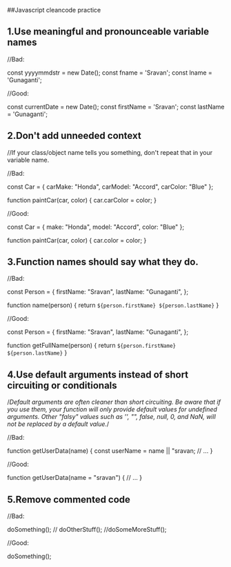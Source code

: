 ##Javascript cleancode practice

## 1.Use meaningful and pronounceable variable names

//Bad:

const yyyymmdstr = new Date();
const fname = 'Sravan';
const lname = 'Gunaganti';

//Good:

const currentDate = new Date();
const firstName = 'Sravan';
const lastName = 'Gunaganti';




## 2.Don't add unneeded context

//If your class/object name tells you something, don't repeat that in your variable name.

//Bad:

const Car = {
  carMake: "Honda",
  carModel: "Accord",
  carColor: "Blue"
};

function paintCar(car, color) {
  car.carColor = color;
}

//Good:

const Car = {
  make: "Honda",
  model: "Accord",
  color: "Blue"
};

function paintCar(car, color) {
  car.color = color;
}



## 3.Function names should say what they do.

//Bad:

const Person = {
    firstName: "Sravan",
    lastName: "Gunaganti",
  };
  
function name(person) {
  return `${person.firstName} ${person.lastName}`
}

//Good:

const Person = {
  firstName: "Sravan",
  lastName: "Gunaganti",
};

function getFullName(person) {
  return `${person.firstName} ${person.lastName}`
}




## 4.Use default arguments instead of short circuiting or conditionals

/*Default arguments are often cleaner than short circuiting. Be aware that if you use them, your function will only provide default values for undefined arguments. Other "falsy" values such as '', "", false, null, 0, and NaN, will not be replaced by a default value.*/

//Bad:

function getUserData(name) {
  const userName = name || "sravan;
  // ...
}

//Good:

function getUserData(name = "sravan") {
  // ...
}



## 5.Remove commented code

//Bad:

doSomething();
// doOtherStuff();
//doSomeMoreStuff();


//Good:

doSomething();

